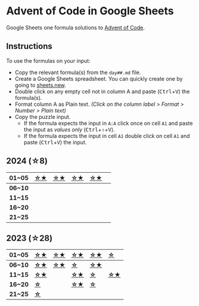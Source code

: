 # Advent of Code in Google Sheets
Google Sheets one formula solutions to [Advent of Code](https://adventofcode.com/).

## Instructions

To use the formulas on your input:
- Copy the relevant formula(s) from the `day##.md` file.
- Create a Google Sheets spreadsheet. You can quickly create one by going to [sheets.new](https://sheets.new).
- Double click on any empty cell not in column A and paste (<kbd>Ctrl</kbd>+<kbd>V</kbd>) the formula(s).
- Format column A as Plain text. _(Click on the column label > Format > Number > Plain text)_
- Copy the puzzle input.
    - If the formula expects the input in `A:A` click once on cell `A1` and paste the input as _values only_ (<kbd>Ctrl</kbd>+<kbd>⇧</kbd>+<kbd>V</kbd>).
    - If the formula expects the input in cell `A1` double click on cell `A1` and paste (<kbd>Ctrl</kbd>+<kbd>V</kbd>) the input.

## 2024 (☆8)

| **01~05** | [**☆★**](https://github.com/ziadti/advent-of-code-gs/blob/main/2024/day01.md)  | [**☆★**](https://github.com/ziadti/advent-of-code-gs/blob/main/2024/day02.md) | [**☆★**](https://github.com/ziadti/advent-of-code-gs/blob/main/2024/day03.md) | [**☆★**](https://github.com/ziadti/advent-of-code-gs/blob/main/2024/day04.md) |  |
| :- | :- | :- | :- | :- | :- |
| **06~10** |  |  |  |  |  |
| **11~15** |  |  |  |  |  |
| **16~20** |  |  |  |  |  |
| **21~25** |  |  |  |  |  |


## 2023 (☆28)

| **01~05** | [**☆★**](https://github.com/ziadti/advent-of-code-gs/blob/main/2023/day01.md) | [**☆★**](https://github.com/ziadti/advent-of-code-gs/blob/main/2023/day02.md) | [**☆★**](https://github.com/ziadti/advent-of-code-gs/blob/main/2023/day03.md) | [**☆★**](https://github.com/ziadti/advent-of-code-gs/blob/main/2023/day04.md) | [**☆**](https://github.com/ziadti/advent-of-code-gs/blob/main/2023/day05a.md) |
| :- | :- | :- | :- | :- | :- |
| **06~10** | [**☆★**](https://github.com/ziadti/advent-of-code-gs/blob/main/2023/day06.md) | [**☆★**](https://github.com/ziadti/advent-of-code-gs/blob/main/2023/day07.md) | [**☆**](https://github.com/ziadti/advent-of-code-gs/blob/main/2023/day08a.md) | [**☆★**](https://github.com/ziadti/advent-of-code-gs/blob/main/2023/day09.md) |  |
| **11~15** | [**☆★**](https://github.com/ziadti/advent-of-code-gs/blob/main/2023/day11.md) | | [**☆★**](https://github.com/ziadti/advent-of-code-gs/blob/main/2023/day13.md) | [**☆**](https://github.com/ziadti/advent-of-code-gs/blob/main/2023/day14a.md) | [**☆★**](https://github.com/ziadti/advent-of-code-gs/blob/main/2023/day15.md) |
| **16~20** | [**☆**](https://github.com/ziadti/advent-of-code-gs/blob/main/2023/day16a.md) | | [**☆★**](https://github.com/ziadti/advent-of-code-gs/blob/main/2023/day18.md) | [**☆**](https://github.com/ziadti/advent-of-code-gs/blob/main/2023/day19a.md) |  |
| **21~25** | [**☆**](https://github.com/ziadti/advent-of-code-gs/blob/main/2023/day21a.md) | | | | |
